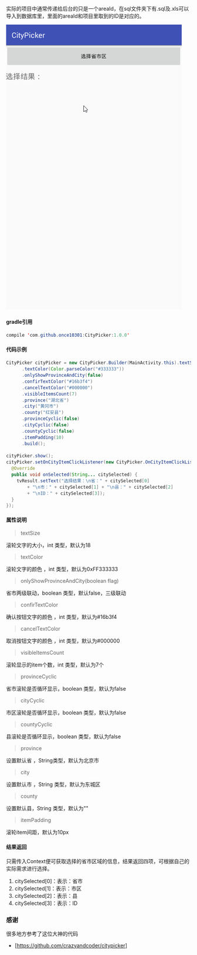实际的项目中通常传递给后台的只是一个areaId，在sql文件夹下有.sql及.xls可以导入到数据库里，里面的areaId和项目里取到的ID是对应的。



 ![CityPicker](CityPicker.gif)

#### gradle引用

```java
compile 'com.github.once10301:CityPicker:1.0.0'
```

#### 代码示例

```java
CityPicker cityPicker = new CityPicker.Builder(MainActivity.this).textSize(20)
      .textColor(Color.parseColor("#333333"))
      .onlyShowProvinceAndCity(false)
      .confirTextColor("#16b3f4")
      .cancelTextColor("#000000")
      .visibleItemsCount(7)
      .province("湖北省")
      .city("黄冈市")
      .county("红安县")
      .provinceCyclic(false)
      .cityCyclic(false)
      .countyCyclic(false)
      .itemPadding(10)
      .build();

cityPicker.show();
cityPicker.setOnCityItemClickListener(new CityPicker.OnCityItemClickListener() {
  @Override
  public void onSelected(String... citySelected) {
    tvResult.setText("选择结果：\n省：" + citySelected[0] 
        + "\n市：" + citySelected[1] + "\n县：" + citySelected[2] 
        + "\nID：" + citySelected[3]);
  }
});
```

#### 属性说明



> textSize

滚轮文字的大小，int 类型，默认为18

> textColor

滚轮文字的颜色 ，int 类型，默认为0xFF333333

> onlyShowProvinceAndCity(boolean flag)

省市两级联动，boolean 类型，默认false，三级联动

> confirTextColor

确认按钮文字的颜色 ，int 类型，默认为#16b3f4

> cancelTextColor

取消按钮文字的颜色 ，int 类型，默认为#000000

> visibleItemsCount

滚轮显示的item个数，int 类型，默认为7个

> provinceCyclic

省市滚轮是否循环显示，boolean 类型，默认为false

> cityCyclic

市区滚轮是否循环显示，boolean 类型，默认为false

> countyCyclic

县滚轮是否循环显示，boolean 类型，默认为false

> province

设置默认省 ，String类型，默认为北京市

> city

设置默认市 ，String 类型，默认为东城区

> county

设置默认县，String 类型，默认为""

> itemPadding

滚轮item间距，默认为10px

#### 结果返回

只需传入Context便可获取选择的省市区域的信息，结果返回四项，可根据自己的实际需求进行选择。

1. citySelected[0]：表示：省市
2. citySelected[1]：表示：市区
3. citySelected[2]：表示：县
4. citySelected[3]：表示：ID



### 感谢

很多地方参考了这位大神的代码

- [https://github.com/crazyandcoder/citypicker]